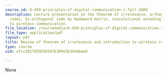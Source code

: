 ```yaml
---
course_id: 6-450-principles-of-digital-communication-i-fall-2009
description: Lecture presentation on the theorem of irrelevance, orthogonal and simplex
  codes, bi-orthogonal code by Hadamard matrix, convolutional encoding, and an introduction
  to wireless communication.
file_location: /coursemedia/6-450-principles-of-digital-communication-i-fall-2009/afcc2817d59556197b389e3b354dbee0_MIT6_450F09_slide19.pdf
file_type: application/pdf
layout: pdf
title: Review of theorem of irrelevance and introduction to wireless communication
type: course
uid: afcc2817d59556197b389e3b354dbee0

---
```

None